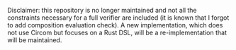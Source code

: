 Disclaimer: this repository is no longer maintained and not all the constraints necessary for a full verifier are included (it is known that I forgot to add composition evaluation check). A new implementation, which does not use Circom but focuses 
on a Rust DSL, will be a re-implementation that will be maintained.
